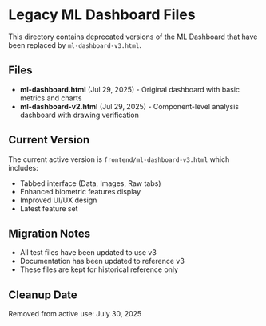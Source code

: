 # Legacy ML Dashboard Files

This directory contains deprecated versions of the ML Dashboard that have been replaced by `ml-dashboard-v3.html`.

## Files

- **ml-dashboard.html** (Jul 29, 2025) - Original dashboard with basic metrics and charts
- **ml-dashboard-v2.html** (Jul 29, 2025) - Component-level analysis dashboard with drawing verification

## Current Version

The current active version is `frontend/ml-dashboard-v3.html` which includes:
- Tabbed interface (Data, Images, Raw tabs)
- Enhanced biometric features display
- Improved UI/UX design
- Latest feature set

## Migration Notes

- All test files have been updated to use v3
- Documentation has been updated to reference v3
- These files are kept for historical reference only

## Cleanup Date

Removed from active use: July 30, 2025 